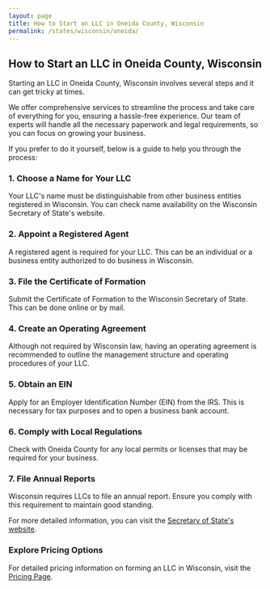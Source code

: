 ```yaml
---
layout: page
title: How to Start an LLC in Oneida County, Wisconsin
permalink: /states/wisconsin/oneida/
---
```


<h2>How to Start an LLC in Oneida County, Wisconsin</h2>

<p>Starting an LLC in Oneida County, Wisconsin involves several steps and it can get tricky at times.</p>

<p>We offer comprehensive services to streamline the process and take care of everything for you, ensuring a hassle-free experience. Our team of experts will handle all the necessary paperwork and legal requirements, so you can focus on growing your business.</p>

<p>If you prefer to do it yourself, below is a guide to help you through the process:</p>

<h3>1. Choose a Name for Your LLC</h3>
<p>Your LLC's name must be distinguishable from other business entities registered in Wisconsin. You can check name availability on the Wisconsin Secretary of State's website.</p>

<h3>2. Appoint a Registered Agent</h3>
<p>A registered agent is required for your LLC. This can be an individual or a business entity authorized to do business in Wisconsin.</p>

<h3>3. File the Certificate of Formation</h3>
<p>Submit the Certificate of Formation to the Wisconsin Secretary of State. This can be done online or by mail.</p>

<h3>4. Create an Operating Agreement</h3>
<p>Although not required by Wisconsin law, having an operating agreement is recommended to outline the management structure and operating procedures of your LLC.</p>

<h3>5. Obtain an EIN</h3>
<p>Apply for an Employer Identification Number (EIN) from the IRS. This is necessary for tax purposes and to open a business bank account.</p>

<h3>6. Comply with Local Regulations</h3>
<p>Check with Oneida County for any local permits or licenses that may be required for your business.</p>

<h3>7. File Annual Reports</h3>
<p>Wisconsin requires LLCs to file an annual report. Ensure you comply with this requirement to maintain good standing.</p>

<p>For more detailed information, you can visit the <a href="https://www.sos.wisconsin.gov/">Secretary of State's website</a>.</p>

<h3>Explore Pricing Options</h3>
<p>For detailed pricing information on forming an LLC in Wisconsin, visit the <a href="{ '/new-pricing/' | relative_url }">Pricing Page</a>.</p>
